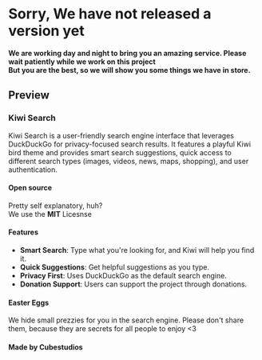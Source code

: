 # Sorry, We have not released a version yet

**We are working day and night to bring you an amazing service. Please wait patiently while we work on this project**
<br>
**But you are the best, so we will show you some things we have in store.**

Preview
--------------
### Kiwi Search

Kiwi Search is a user-friendly search engine interface that leverages DuckDuckGo for privacy-focused search results. It features a playful Kiwi bird theme and provides smart search suggestions, quick access to different search types (images, videos, news, maps, shopping), and user authentication.

#### Open source
Pretty self explanatory, huh?
<br>
We use the **MIT** Licesnse

#### Features
- **Smart Search**: Type what you're looking for, and Kiwi will help you find it.
- **Quick Suggestions**: Get helpful suggestions as you type.
- **Privacy First**: Uses DuckDuckGo as the default search engine.
- **Donation Support**: Users can support the project through donations.

#### Easter Eggs
We hide small prezzies for you in the search engine. Please don't share them, because they are secrets for all people to enjoy <3

#### Made by Cubestudios